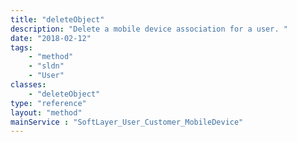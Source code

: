 ```yaml
---
title: "deleteObject"
description: "Delete a mobile device association for a user. "
date: "2018-02-12"
tags:
    - "method"
    - "sldn"
    - "User"
classes:
    - "deleteObject"
type: "reference"
layout: "method"
mainService : "SoftLayer_User_Customer_MobileDevice"
---
```

